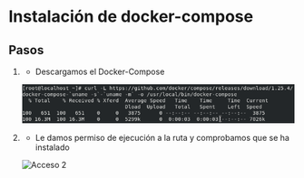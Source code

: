 # Instalación de docker-compose


## Pasos
1.  - Descargamos el Docker-Compose
	
     ![Acceso 1](https://github.com/jesusromero92/CentOs-docker/blob/main/Fotos/6.png)

2.  - Le damos permiso de ejecución a la ruta y comprobamos que se ha instalado

     ![Acceso 2](https://github.com/jesusromero92/docker-portainer/blob/main/Fotos/9.png)


